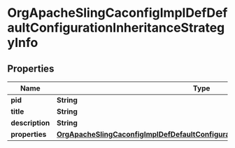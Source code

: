 

# OrgApacheSlingCaconfigImplDefDefaultConfigurationInheritanceStrategyInfo

## Properties

Name | Type | Description | Notes
------------ | ------------- | ------------- | -------------
**pid** | **String** |  |  [optional]
**title** | **String** |  |  [optional]
**description** | **String** |  |  [optional]
**properties** | [**OrgApacheSlingCaconfigImplDefDefaultConfigurationInheritanceStrategyProperties**](OrgApacheSlingCaconfigImplDefDefaultConfigurationInheritanceStrategyProperties.md) |  |  [optional]



